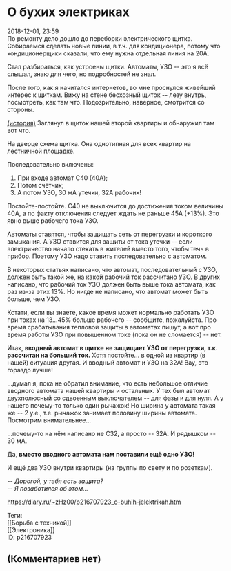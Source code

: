О бухих электриках
==================

  
2018-12-01, 23:59  
 По ремонту дело дошло до переборки электрического щитка. Собираемся сделать новые линии, в т.ч. для кондиционера, потому что кондиционерщики сказали, что ему нужна отдельная линия на 20А.   
   
 Стал разбираться, как устроены щитки. Автоматы, УЗО -- это я всё слышал, знаю для чего, но подробностей не знал.   
   
 После того, как я начитался интернетов, во мне проснулся живейший интерес к щиткам. Вижу на стене бесхозный щиток -- лезу внутрь, посмотреть, как там что. Подозрительно, наверное, смотрится со стороны.   
   
  [(история)](https://zHz00.diary.ru/p216707923.htm?index=1#linkmore216707923m1)    Заглянул в щиток нашей второй квартиры и обнаружил там вот что.   
   
 На дверце схема щитка. Она однотипная для всех квартир на лестничной площадке.   
   
 Последовательно включены:   
   
 1) При входе автомат C40 (40А);   
 2) Потом счётчик;   
 3) А потом УЗО, 30 мА утечки, 32А рабочих!   
   
 Постойте-постойте. C40 не выключится до достижения током величины 40А, а по факту отключения следует ждать не раньше 45А (+13%). Это явно выше рабочего тока УЗО.   
   
 Автоматы ставятся, чтобы защищать сеть от перегрузки и короткого замыкания. А УЗО ставится для защиты от тока утечки -- если электричество начало стекать в жителей вместо того, чтобы течь в прибор. Поэтому УЗО надо ставить последовательно с автоматом.   
   
 В некоторых статьях написано, что автомат, последовательный с УЗО, должен быть такой же, на какой рабочий ток рассчитано УЗО. В других написано, что рабочий ток УЗО должен быть выше тока автомата, как раз из-за этих 13%. Но нигде не написано, что автомат может быть больше, чем УЗО.   
   
  Кстати, если вы знаете, какое время может нормально работать УЗО при токах на 13...45% больше рабочего -- сообщите, пожалуйста. Про время срабатывания тепловой защиты в автоматах пишут, а вот про время работы УЗО при повышенном токе (пока он не сломается) -- нет.    
   
 Итак,  **вводный автомат в щитке не защищает УЗО от перегрузки, т.к. рассчитан на больший ток.**  Хотя постойте... в одной из квартир (в нашей) ситуация другая. И вводный автомат и УЗО на 32А! Вау, это гораздо лучше!   
   
 ...думал я, пока не обратил внимание, что есть небольшое отличие вводного автомата нашей квартиры и остальных. У тех был автомат двухполюсный со сдвоенным выключателем -- для фазы и для нуля. А у нашего почему-то только один рычажок! Но ширина у автомата такая же -- 2 у.е., т.е. рычажок занимает половину ширины автомата. Посмотрим внимательнее...   
   
 ...почему-то на нём написано не C32, а просто -- 32А. И рядышком -- 30 мА.   
   
 Да,  **вместо вводного автомата нам поставили ещё одно УЗО!**    
   
 И ещё два УЗО внутри квартиры (на группы по свету и по розеткам).   
   
  *-- Дорогой, у тебя есть защита?   
 -- Я позаботился об этом...*      
  
<https://diary.ru/~zHz00/p216707923_o-buhih-jelektrikah.htm>  
  
Теги:  
[[Борьба с техникой]]  
[[Электроника]]  
ID: p216707923  


(Комментариев нет)
------------------